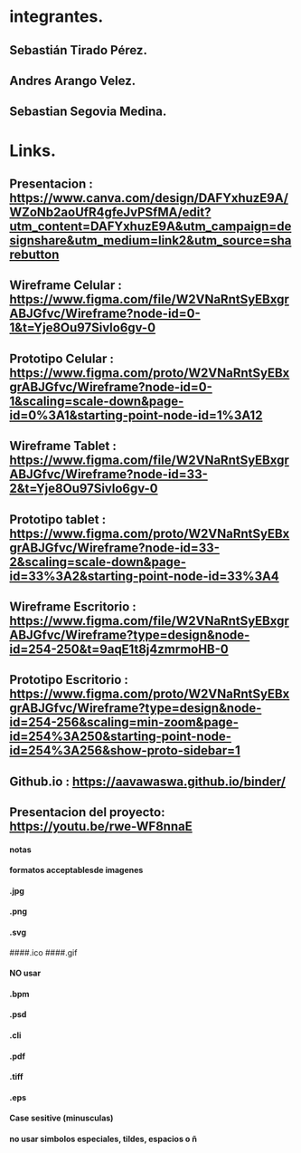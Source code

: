 # integrantes. 

  ## Sebastián Tirado Pérez.
  ## Andres Arango Velez.
  ## Sebastian Segovia Medina.

# Links.

  ## Presentacion : https://www.canva.com/design/DAFYxhuzE9A/WZoNb2aoUfR4gfeJvPSfMA/edit?utm_content=DAFYxhuzE9A&utm_campaign=designshare&utm_medium=link2&utm_source=sharebutton
  ## Wireframe Celular : https://www.figma.com/file/W2VNaRntSyEBxgrABJGfvc/Wireframe?node-id=0-1&t=Yje8Ou97Sivlo6gv-0
  ## Prototipo Celular : https://www.figma.com/proto/W2VNaRntSyEBxgrABJGfvc/Wireframe?node-id=0-1&scaling=scale-down&page-id=0%3A1&starting-point-node-id=1%3A12
  ## Wireframe Tablet : https://www.figma.com/file/W2VNaRntSyEBxgrABJGfvc/Wireframe?node-id=33-2&t=Yje8Ou97Sivlo6gv-0
  ## Prototipo tablet : https://www.figma.com/proto/W2VNaRntSyEBxgrABJGfvc/Wireframe?node-id=33-2&scaling=scale-down&page-id=33%3A2&starting-point-node-id=33%3A4
  ## Wireframe Escritorio : https://www.figma.com/file/W2VNaRntSyEBxgrABJGfvc/Wireframe?type=design&node-id=254-250&t=9aqE1t8j4zmrmoHB-0
  ## Prototipo Escritorio : https://www.figma.com/proto/W2VNaRntSyEBxgrABJGfvc/Wireframe?type=design&node-id=254-256&scaling=min-zoom&page-id=254%3A250&starting-point-node-id=254%3A256&show-proto-sidebar=1
  ## Github.io :  https://aavawaswa.github.io/binder/
  ## Presentacion del proyecto: https://youtu.be/rwe-WF8nnaE




#### notas
#### formatos acceptablesde imagenes
#### .jpg
#### .png
#### .svg
####.ico
####.gif


#### NO usar 
#### .bpm
#### .psd
#### .cli
#### .pdf
#### .tiff
#### .eps

#### Case sesitive (minusculas)
#### no usar simbolos especiales, tildes, espacios o ñ

